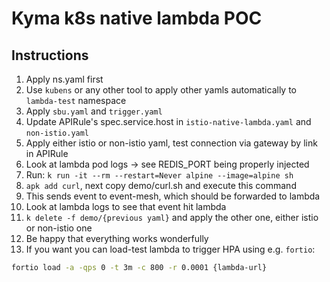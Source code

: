 # Kyma k8s native lambda POC

## Instructions

1. Apply ns.yaml first
1. Use `kubens` or any other tool to apply other yamls automatically to `lambda-test` namespace
1. Apply `sbu.yaml` and `trigger.yaml`
1. Update APIRule's spec.service.host in `istio-native-lambda.yaml` and `non-istio.yaml`
1. Apply either istio or non-istio yaml, test connection via gateway by link in APIRule
1. Look at lambda pod logs -> see REDIS_PORT being properly injected
1. Run: `k run -it --rm --restart=Never alpine --image=alpine sh`
1. `apk add curl`, next copy demo/curl.sh and execute this command
1. This sends event to event-mesh, which should be forwarded to lambda
1. Look at lambda logs to see that event hit lambda
1. `k delete -f demo/{previous yaml}` and apply the other one, either istio or non-istio one
1. Be happy that everything works wonderfully
1. If you want you can load-test lambda to trigger HPA using e.g. `fortio`:

```bash
fortio load -a -qps 0 -t 3m -c 800 -r 0.0001 {lambda-url}
```
